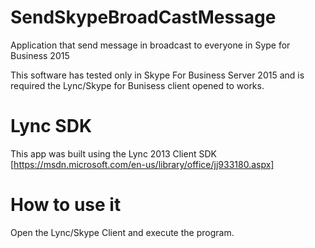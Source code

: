 # SendSkypeBroadCastMessage

Application that send message in broadcast to everyone in Sype for Business 2015

This software has tested only in Skype For Business Server 2015 and is required the Lync/Skype for Bunisess client opened to works.

# Lync SDK

This app was built using the Lync 2013 Client SDK [https://msdn.microsoft.com/en-us/library/office/jj933180.aspx]

# How to use it

Open the Lync/Skype Client and execute the program.


